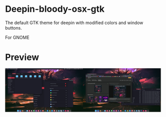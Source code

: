 # Deepin-bloody-osx-gtk

The default GTK theme for deepin with modified colors and window buttons.

For GNOME

# Preview

![preview](https://github.com/marinos-m/deepin-bloody-osx-gtk/blob/master/preview.png)
